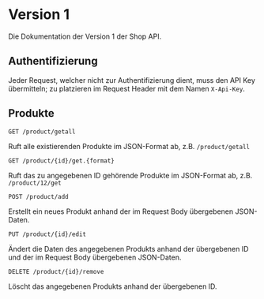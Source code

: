 # Version 1

Die Dokumentation der Version 1 der Shop API.

## Authentifizierung

Jeder Request, welcher nicht zur Authentifizierung dient, muss den
API Key übermitteln; zu platzieren im Request Header mit dem Namen
`X-Api-Key`.

## Produkte

`GET /product/getall`

Ruft alle existierenden Produkte im JSON-Format ab, z.B. `/product/getall`

`GET /product/{id}/get.{format}`

Ruft das zu angegebenen ID gehörende Produkte im JSON-Format ab, z.B. `/product/12/get`

`POST /product/add`

Erstellt ein neues Produkt anhand der im Request Body übergebenen JSON-Daten.

`PUT /product/{id}/edit`

Ändert die Daten des angegebenen Produkts anhand der übergebenen ID und der im Request Body übergebenen JSON-Daten.

`DELETE /product/{id}/remove`

Löscht das angegebenen Produkts anhand der übergebenen ID.

